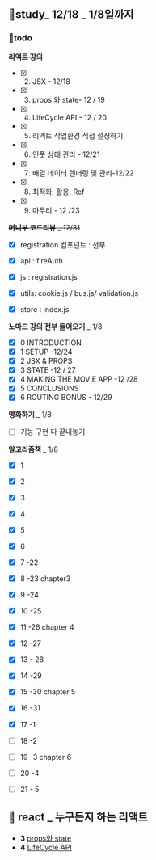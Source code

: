 ## 👥study_ 12/18 _ 1/8일까지
### 💪todo
~~**리액트 강의**~~
- [x] 2. JSX - 12/18
- [x] 3. props 와 state- 12 / 19
- [x] 4. LifeCycle API - 12 / 20
- [x] 5. 리액트 작업환경 직접 설정하기 
- [x] 6. 인풋 상태 관리 - 12/21
- [x] 7. 배열 데이터 렌더링 및 관리-12/22
- [x] 8. 최적화, 활용, Ref
- [x] 9. 마무리 - 12 /23

~~**머니부 코드리뷰**  _ 12/31~~
- [x] registration 컴포넌트 : 전부
- [x] api : fireAuth
- [x] js : registration.js
- [x] utils: cookie.js / bus.js/ validation.js
- [x] store : index.js


~~**노마드 강의 전부 들어오기**  _ 1/8~~
- [x] 0 INTRODUCTION
- [x] 1 SETUP  -12/24
- [x] 2 JSX & PROPS
- [x] 3 STATE -12 / 27
- [x] 4 MAKING THE MOVIE APP  -12 /28
- [x] 5 CONCLUSIONS
- [x] 6 ROUTING BONUS - 12/29

**영화하기** _ 1/8
- [ ] 기능 구현 다 끝내놓기

**알고리즘책** _ 1/8
- [x] 1
- [x] 2
- [x] 3
- [x] 4
- [x] 5
- [x] 6
- [x] 7 -22
- [x] 8 -23 chapter3
- [x] 9 -24
- [x] 10 -25
- [x] 11 -26 chapter 4
- [x] 12 -27
- [x] 13 - 28
- [x] 14 -29
- [x] 15 -30 chapter 5
- [x] 16 -31
- [x] 17 -1
- [ ] 18 -2
- [ ] 19 -3 chapter 6
- [ ] 20 -4
- [ ] 21 - 5


## 💫 react _ 누구든지 하는 리액트
- **3**  [props와 state](https://codesandbox.io/s/3propswa-state-u93qi?file=/src/App.js)
- **4** [LifeCycle API](https://github.com/gay0ung/react_note/tree/main/%EB%88%84%EA%B5%AC%EB%93%A0%EC%A7%80%20%ED%95%98%EB%8A%94%20%EB%A6%AC%EC%95%A1%ED%8A%B8/#4%20LifeCycle%20API/src)

